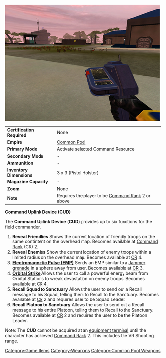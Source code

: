 ![](/images/PSScreenShot0255.jpg "PSScreenShot0255.jpg")

|                            |                                                                               |
| -------------------------- | ----------------------------------------------------------------------------- |
| **Certification Required** | None                                                                          |
| **Empire**                 | [Common Pool](/Common_Pool "wikilink")                                        |
| **Primary Mode**           | Activate selected Command Resource                                            |
| **Secondary Mode**         | \-                                                                            |
| **Ammunition**             | \-                                                                            |
| **Inventory Dimensions**   | 3 x 3 (Pistol Holster)                                                        |
| **Magazine Capacity**      | \-                                                                            |
| **Zoom**                   | None                                                                          |
| **Note**                   | Requires the player to be [Command Rank](/Command_Rank "wikilink") 2 or above |

**Command Uplink Device (CUD)**

The **Command Uplink Device** (**CUD**) provides up to six functions for
the field commander.

1.  **Reveal Friendlies**
    Shows the current location of friendly troops on the same contintent
    on the overhead map. Becomes available at [Command
    Rank](/Command_Rank "wikilink") (CR) 2.
2.  **Reveal Enemies**
    Show the current location of enemy troops within a limited radius on
    the overhead map. Becomes available at
    [CR](/Command_Rank "wikilink") 4.
3.  **[Electromagnetic Pulse (EMP)](/EMP "wikilink")**
    Sends an EMP similar to a [Jammer
    grenade](/Jammer_grenade "wikilink") in a sphere away from user.
    Becomes available at [CR](/Command_Rank "wikilink") 3.
4.  **[Orbital Strike](/Orbital_Strike "wikilink")**
    Allows the user to call a powerful energy beam from Orbital Stations
    to wreak devastation on enemy troops. Becomes available at
    [CR](/Command_Rank "wikilink") 4.
5.  **Recall Squad to Sanctuary**
    Allows the user to send out a Recall message to his Squad, telling
    them to Recall to the Sanctuary. Becomes available at
    [CR](/Command_Rank "wikilink") 2 and requires user to be Squad
    Leader.
6.  **Recall Platoon to Sanctuary**
    Allows the user to send out a Recall message to his entire Platoon,
    telling them to Recall to the Sanctuary. Becomes available at
    [CR](/Command_Rank "wikilink") 2 and requires the user to be the
    Platoon Leader.

Note: The **CUD** cannot be acquired at an [equipment
terminal](/equipment_terminal "wikilink") until the character has
achieved [Command Rank](/Command_Rank "wikilink") 2. This includes the VR
Shooting range.

[Category:Game Items](/Category:Game_Items "wikilink")
[Category:Weapons](/Category:Weapons "wikilink") [Category:Common Pool
Weapons](/Category:Common_Pool_Weapons "wikilink")
